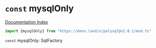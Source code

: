 # `const` mysqlOnly

[Documentation Index](../README.md)

```ts
import {mysqlOnly} from "https://deno.land/x/polysql@v2.0.1/mod.ts"
```

`const` mysqlOnly: SqlFactory

